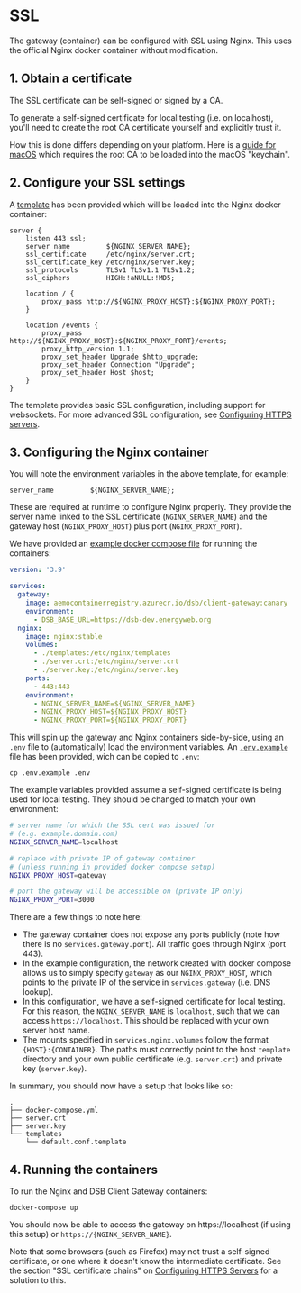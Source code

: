 # SSL

The gateway (container) can be configured with SSL using Nginx. This uses
the official Nginx docker container without modification.

## 1. Obtain a certificate

The SSL certificate can be self-signed or signed by a CA.

To generate a self-signed certificate for local testing (i.e. on localhost),
you'll need to create the root CA certificate yourself and explicitly trust it.

How this is done differs depending on your platform. Here is a
[guide for macOS](https://www.freecodecamp.org/news/how-to-get-https-working-on-your-local-development-environment-in-5-minutes-7af615770eec/)
which requires the root CA to be loaded into the macOS "keychain".

## 2. Configure your SSL settings

A [template](./docker/nginx/templates/default.conf.template) has been provided
which will be loaded into the Nginx docker container:

```nginx
server {
    listen 443 ssl;
    server_name         ${NGINX_SERVER_NAME};
    ssl_certificate     /etc/nginx/server.crt;
    ssl_certificate_key /etc/nginx/server.key;
    ssl_protocols       TLSv1 TLSv1.1 TLSv1.2;
    ssl_ciphers         HIGH:!aNULL:!MD5;

    location / {
        proxy_pass http://${NGINX_PROXY_HOST}:${NGINX_PROXY_PORT};
    }

    location /events {
        proxy_pass http://${NGINX_PROXY_HOST}:${NGINX_PROXY_PORT}/events;
        proxy_http_version 1.1;
        proxy_set_header Upgrade $http_upgrade;
        proxy_set_header Connection "Upgrade";
        proxy_set_header Host $host;
    }
}
```

The template provides basic SSL configuration, including support for
websockets. For more advanced SSL configuration, see
[Configuring HTTPS servers](http://nginx.org/en/docs/http/configuring_https_servers.html).

## 3. Configuring the Nginx container

You will note the environment variables in the above template, for example:
```nginx
server_name         ${NGINX_SERVER_NAME};
```

These are required at runtime to configure Nginx properly. They provide the
server name linked to the SSL certificate (`NGINX_SERVER_NAME`) and the
gateway host (`NGINX_PROXY_HOST`) plus port (`NGINX_PROXY_PORT`).

We have provided an [example docker compose file](./docker-compose.yml)
for running the containers:
```yml
version: '3.9'

services:
  gateway:
    image: aemocontainerregistry.azurecr.io/dsb/client-gateway:canary
    environment:
      - DSB_BASE_URL=https://dsb-dev.energyweb.org
  nginx:
    image: nginx:stable
    volumes:
      - ./templates:/etc/nginx/templates
      - ./server.crt:/etc/nginx/server.crt
      - ./server.key:/etc/nginx/server.key
    ports:
      - 443:443
    environment:
      - NGINX_SERVER_NAME=${NGINX_SERVER_NAME}
      - NGINX_PROXY_HOST=${NGINX_PROXY_HOST}
      - NGINX_PROXY_PORT=${NGINX_PROXY_PORT}
```

This will spin up the gateway and Nginx containers side-by-side, using an
`.env` file to (automatically) load the environment variables. An
[`.env.example`](./env.example) file has been provided, wich can be copied to `.env`:

```
cp .env.example .env
```

The example variables provided assume a self-signed certificate is being used
for local testing. They should be changed to match your own environment:
```sh
# server name for which the SSL cert was issued for
# (e.g. example.domain.com)
NGINX_SERVER_NAME=localhost

# replace with private IP of gateway container
# (unless running in provided docker compose setup)
NGINX_PROXY_HOST=gateway

# port the gateway will be accessible on (private IP only)
NGINX_PROXY_PORT=3000
```

There are a few things to note here:

- The gateway container does not expose any ports publicly (note how there is
no `services.gateway.port`). All traffic goes through Nginx (port 443).
- In the example configuration, the network created with docker compose allows
us to simply specify `gateway` as our `NGINX_PROXY_HOST`, which points to the
private IP of the service in `services.gateway` (i.e. DNS lookup).
- In this configuration, we have a self-signed certificate for local testing.
For this reason, the `NGINX_SERVER_NAME` is `localhost`, such that we can
access `https://localhost`. This should be replaced with your own server host
name.
- The mounts specified in `services.nginx.volumes` follow the format
`{HOST}:{CONTAINER}`. The paths must correctly point to the host `template`
directory and your own public certificate (e.g. `server.crt`) and
private key (`server.key`).

In summary, you should now have a setup that looks like so:
```
.
├── docker-compose.yml
├── server.crt
├── server.key
└── templates
    └── default.conf.template
```

## 4. Running the containers

To run the Nginx and DSB Client Gateway containers:
```
docker-compose up
```

You should now be able to access the gateway on https://localhost
(if using this setup) or `https://{NGINX_SERVER_NAME}`.

Note that some browsers (such as Firefox) may not trust a self-signed
certificate, or one where it doesn't know the intermediate certificate.
See the section "SSL certificate chains" on
[Configuring HTTPS Servers](http://nginx.org/en/docs/http/configuring_https_servers.html)
for a solution to this.
